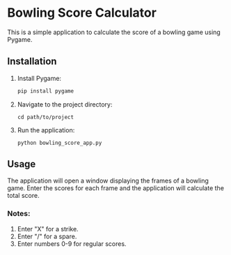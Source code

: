 # Bowling Score Calculator

This is a simple application to calculate the score of a bowling game using Pygame.

## Installation

1. Install Pygame:
   ```sh
   pip install pygame
   ```
2. Navigate to the project directory:
   ```
   cd path/to/project
   ```
3. Run the application:
   ```
   python bowling_score_app.py
   ```

## Usage

The application will open a window displaying the frames of a bowling game. Enter the scores for each frame and the application will calculate the total score.

### Notes:

1. Enter "X" for a strike.
2. Enter "/" for a spare.
3. Enter numbers 0-9 for regular scores.
